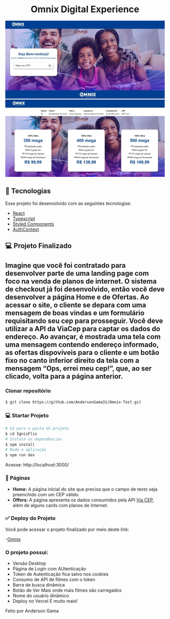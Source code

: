 <h1 align="center">Omnix Digital Experience</h1>

<img src="./public/pagina1.jpeg" alt="Página Home">

<img src="./public/pagina2.jpeg" alt="Página de Ofertas">


## 🚀 Tecnologias

Esse projeto foi desenvolvido com as seguintes tecnologias:

- [React](https://github.com/vercel/react.js)
- [Typescript](https://github.com/microsoft/Typescript)
- [Styled Components](https://github.com/styled-components/styled-components)
- [AuthContext](https://blog.rocketseat.com.br/autenticacao-no-react-native-reactjs-com-context-api-hooks/)

## 💻 Projeto Finalizado

Imagine que você foi contratado para desenvolver parte de uma landing page com foco na venda de planos de internet. O sistema de checkout
 já foi desenvolvido, então você deve desenvolver a página Home e de Ofertas. Ao acessar o site, o cliente se depara com uma mensagem de boas vindas
 e um formulário requisitando seu cep para prosseguir. Você deve utilizar a API da ViaCep para captar os dados do endereço. Ao avançar, é mostrada uma
 tela com uma mensagem contendo endereço informado, as ofertas dispovíveis para o cliente e um botão fixo no canto inferior direito da tela com a mensagem
 “Ops, errei meu cep!”, que, ao ser clicado, volta para a página anterior.
---

### Clonar repositório
```bash
$ git clone https://github.com/AndersonGama31/Omnix-Test.git
```

### 💻 Startar Projeto

```bash
# Vá para a pasta do projeto
$ cd IgnisFlix
# Instale as dependências
$ npm install
# Rode a aplicação
$ npm run dev
```
Acesse: http://localhost:3000/

### 📁 Páginas

- **Home:** A página inicial do site que precisa que o campo de texto seja preenchido com um CEP válido.
- **Offers:** A página apresenta os dados consumidos pela API [Via CEP](https://viacep.com.br), além de alguns cards com planos de Internet.

### ✅ Deploy do Projeto

Você pode acessar o projeto finalizado por meio deste link:

-[Omnix](https://omnix.vercel.app/)

### O projeto possui:

- Versão Desktop
- Página de Login com AUtenticação
- Token de Autenticação fica salvo nos cookies
- Consumo de API de filmes com o token
- Barra de busca dinâmica
- Botão de Ver Mais onde mais filmes são carregados
- Nome do usuário dinâmico
- Deploy no Vercel
E muito mais! 

Feito por Anderson Gama
